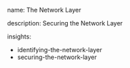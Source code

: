 name: The Network Layer

description: Securing the Network Layer

insights:
  - identifying-the-network-layer
  - securing-the-network-layer
 
